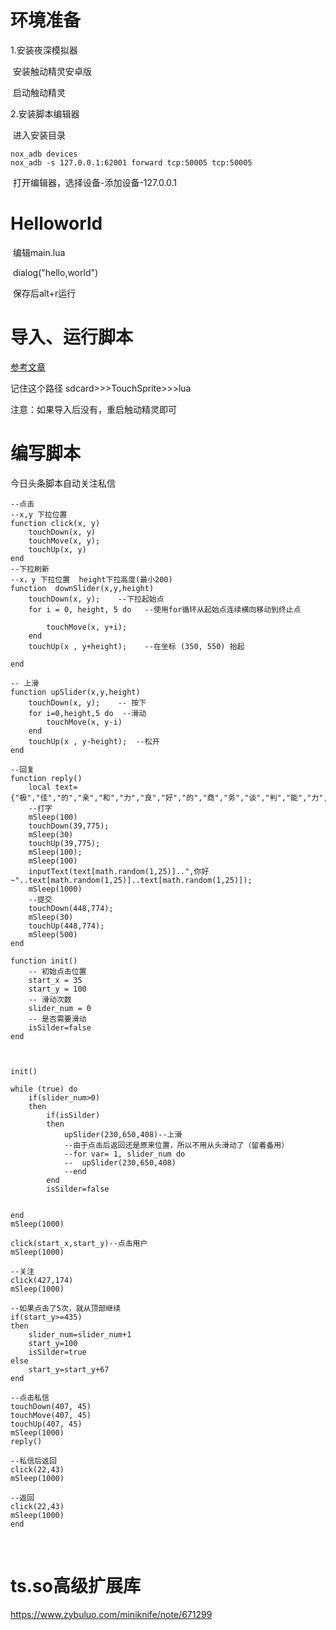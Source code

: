 # 环境准备

1.安装夜深模拟器

​	安装触动精灵安卓版

​	启动触动精灵

2.安装脚本编辑器

​	进入安装目录

```
nox_adb devices
nox_adb -s 127.0.0.1:62001 forward tcp:50005 tcp:50005	
```

​	打开编辑器，选择设备-添加设备-127.0.0.1

# Helloworld

​	编辑main.lua

​	dialog("hello,world")

​	保存后alt+r运行

# 导入、运行脚本

​     [ 参考文章](https://www.zybuluo.com/miniknife/note/443336#%E7%AE%80%E6%98%93%E4%BD%BF%E7%94%A8%E6%B5%81%E7%A8%8B)

记住这个路径  sdcard>>>TouchSprite>>>lua

注意：如果导入后没有，重启触动精灵即可

# 编写脚本

今日头条脚本自动关注私信
	
	--点击
	--x,y 下拉位置
	function click(x, y)
		touchDown(x, y)
		touchMove(x, y); 
		touchUp(x, y)
	end
	--下拉刷新
	--x，y 下拉位置  height下拉高度(最小200)
	function  downSlider(x,y,height)
		touchDown(x, y);    --下拉起始点
		for i = 0, height, 5 do   --使用for循环从起始点连续横向移动到终止点
	
	    	touchMove(x, y+i); 
	    end
	    touchUp(x , y+height);    --在坐标 (350, 550) 抬起
	
	end
	
	-- 上滑
	function upSlider(x,y,height)
		touchDown(x, y);    -- 按下
		for i=0,height,5 do  --滑动
			touchMove(x, y-i)
		end
		touchUp(x , y-height);  --松开
	end
	
	--回复
	function reply()
		local text={"极","佳","的","亲","和","力","良","好","的","商","务","谈","判","能","力","及","成","熟","的","解","决","问","题","的","能","力"}
		--打字
		mSleep(100)
		touchDown(39,775);       
		mSleep(30)
		touchUp(39,775);
		mSleep(100);             
		mSleep(100)
		inputText(text[math.random(1,25)]..",你好~"..text[math.random(1,25)]..text[math.random(1,25)]); 
		mSleep(1000)
		--提交
		touchDown(448,774);       
		mSleep(30)
		touchUp(448,774);
		mSleep(500)
	end
	
	function init()
		-- 初始点击位置
		start_x = 35
		start_y = 100
		-- 滑动次数
		slider_num = 0
		-- 是否需要滑动
		isSilder=false
	end
	
	
	
	init()
	
	while (true) do
		if(slider_num>0)
		then
			if(isSilder)
			then
				upSlider(230,650,408)--上滑
				--由于点击后返回还是原来位置，所以不用从头滑动了（留着备用）
				--for var= 1, slider_num do
				--	upSlider(230,650,408)
				--end
			end
			isSilder=false
			
	
	end
	mSleep(1000)
	
	click(start_x,start_y)--点击用户
	mSleep(1000)
	
	--关注
	click(427,174) 
	mSleep(1000)
	
	--如果点击了5次，就从顶部继续
	if(start_y>=435)
	then
		slider_num=slider_num+1
		start_y=100
		isSilder=true
	else
		start_y=start_y+67
	end
	
	--点击私信
	touchDown(407, 45)
	touchMove(407, 45)
	touchUp(407, 45)
	mSleep(1000)
	reply()
	
	--私信后返回
	click(22,43) 
	mSleep(1000)
	
	--返回
	click(22,43) 
	mSleep(1000)
	end


​	



# ts.so高级扩展库

https://www.zybuluo.com/miniknife/note/671299


